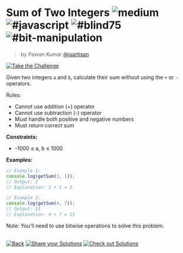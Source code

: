 <!--info-header-start--><h1>Sum of Two Integers <img src="https://img.shields.io/badge/-medium-d9901a" alt="medium"/> <img src="https://img.shields.io/badge/-%23javascript-999" alt="#javascript"/> <img src="https://img.shields.io/badge/-%23blind75-999" alt="#blind75"/> <img src="https://img.shields.io/badge/-%23bit--manipulation-999" alt="#bit-manipulation"/></h1><blockquote><p>by Pawan Kumar <a href="https://github.com/jsartisan" target="_blank">@jsartisan</a></p></blockquote><p><a href="https://frontend-challenges.com/challenges/335-sum-of-two-integers" target="_blank"><img src="https://img.shields.io/badge/-Take%20the%20Challenge-0d99ff?logo=javascript&logoColor=white" alt="Take the Challenge"/></a> </p><!--info-header-end-->

Given two integers `a` and `b`, calculate their sum without using the `+` or `-` operators.

Rules:
- Cannot use addition (+) operator
- Cannot use subtraction (-) operator
- Must handle both positive and negative numbers
- Must return correct sum

**Constraints:**
- -1000 ≤ a, b ≤ 1000

**Examples:**
```typescript
// Example 1:
console.log(getSum(1, 1));
// Output: 2
// Explanation: 1 + 1 = 2

// Example 2:
console.log(getSum(4, 7));
// Output: 11
// Explanation: 4 + 7 = 11
```

Note: You'll need to use bitwise operations to solve this problem.


<!--info-footer-start--><br><a href="../../README.md" target="_blank"><img src="https://img.shields.io/badge/-Back-grey" alt="Back"/></a> <a href="https://github.com/jsartisan/frontend-challenges/issues/new?template=answer.md&labels=answer,335,undefined&title=335%20-%20Sum%20of%20Two%20Integers%20-%20undefined&body=" target="_blank"><img src="https://img.shields.io/badge/-Share%20your%20Solutions-teal" alt="Share your Solutions"/></a> <a href="https://github.com/jsartisan/frontend-challenges/issues?q=label%3A335+label%3Aanswer+sort%3Areactions-%2B1-desc" target="_blank"><img src="https://img.shields.io/badge/-Check%20out%20Solutions-de5a77?logo=awesome-lists&logoColor=white" alt="Check out Solutions"/></a> <!--info-footer-end-->